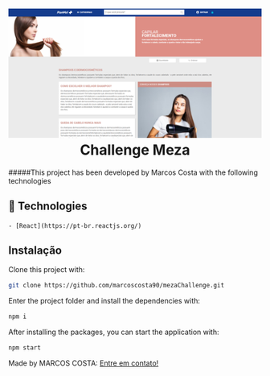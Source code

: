 <h1 align="center">
    <img alt="mainpage" src="./public/images/mainpage.png" />
    <br>
    Challenge Meza
</h1>




#####This project has been developed by Marcos Costa with the following technologies

  ## 🚀 Technologies
    - [React](https://pt-br.reactjs.org/)

## Instalação

Clone this project with:

```sh
git clone https://github.com/marcoscosta90/mezaChallenge.git
```

Enter the project folder and install the dependencies with:

```sh
npm i
```

After installing the packages, you can start the application with:

```sh
npm start
```

Made by MARCOS COSTA:  [Entre em contato!](https://www.linkedin.com/in/marcoscosta90/)

